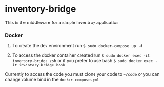 # inventory-bridge
This is the middleware for a simple inventroy application


### Docker

1. To create the dev environment run
`$ sudo docker-compose up -d`

2. To access the docker container created run
`$ sudo docker exec -it inventory-bridge zsh`
or if you prefer to use bash
`$ sudo docker exec -it inventory-bridge bash`

Currently to access the code you must clone your code to `~/code` or you can change volume bind in the `docker-compose.yml`
